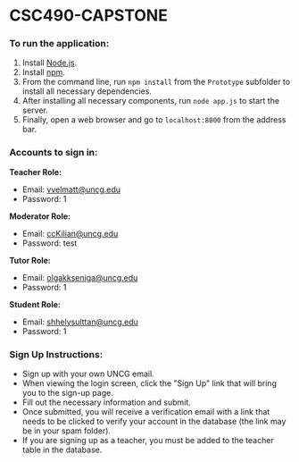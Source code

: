 # CSC490-CAPSTONE

### To run the application:

1. Install [Node.js](https://nodejs.org/en/learn/getting-started/how-to-install-nodejs).
2. Install [npm](https://docs.npmjs.com/downloading-and-installing-node-js-and-npm).
3. From the command line, run `npm install` from the `Prototype` subfolder to install all necessary dependencies.
4. After installing all necessary components, run `node app.js` to start the server.
5. Finally, open a web browser and go to `localhost:8000` from the address bar.



### Accounts to sign in:

**Teacher Role:**
- Email: vvelmatt@uncg.edu
- Password: 1

**Moderator Role:**
- Email: ccKilian@uncg.edu
- Password: test

**Tutor Role:**
- Email: olgakkseniga@uncg.edu
- Password: 1

**Student Role:**
- Email: shhelysulttan@uncg.edu
- Password: 1

### Sign Up Instructions:
- Sign up with your own UNCG email.
- When viewing the login screen, click the "Sign Up" link that will bring you to the sign-up page.
- Fill out the necessary information and submit.
- Once submitted, you will receive a verification email with a link that needs to be clicked to verify your account in the database (the link may be in your spam folder).
- If you are signing up as a teacher, you must be added to the teacher table in the database.


